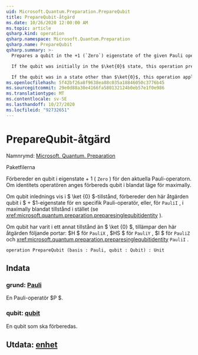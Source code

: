 ```yaml
---
uid: Microsoft.Quantum.Preparation.PrepareQubit
title: PrepareQubit-åtgärd
ms.date: 10/26/2020 12:00:00 AM
ms.topic: article
qsharp.kind: operation
qsharp.namespace: Microsoft.Quantum.Preparation
qsharp.name: PrepareQubit
qsharp.summary: >-
  Prepares a qubit in the +1 (`Zero`) eigenstate of the given Pauli operator. If the identity operator is given, then the qubit is prepared in the maximally mixed state.

  If the qubit was initially in the $\ket{0}$ state, this operation prepares the qubit in the $+1$ eigenstate of a given Pauli operator, or, for `PauliI`, in the maximally mixed state instead (see <xref:microsoft.quantum.preparation.preparesinglequbitidentity>).

  If the qubit was in a state other than $\ket{0}$, this operation applies the following gates: $H$ for `PauliX`, $HS$ for `PauliY`, $I$ for `PauliZ` and <xref:microsoft.quantum.preparation.preparesinglequbitidentity> for `PauliI`.
ms.openlocfilehash: 5f42bf26a8f9638ea88c035a18846050c3776b45
ms.sourcegitcommit: 29e0d88a30e4166fa580132124b0eb57e1f0e986
ms.translationtype: MT
ms.contentlocale: sv-SE
ms.lasthandoff: 10/27/2020
ms.locfileid: "92732651"
---
```

# <a name="preparequbit-operation"></a>PrepareQubit-åtgärd

Namnrymd: [Microsoft. Quantum. Preparation](xref:Microsoft.Quantum.Preparation)

Paketfilerna [](https://nuget.org/packages/)


Förbereder en qubit i eigenstate + 1 ( `Zero` ) för den aktuella Pauli-operatorn.
Om identitets operatören anges förbereds qubit i blandat läge för maximally.

Om qubit inlednings vis i $ \ket {0} $-tillstånd, förbereder den här åtgärden qubit i $ + $1-eigenstate för en specifik Pauli-operatör, eller, för `PauliI` , i maximally blandat tillstånd i stället (se <xref:microsoft.quantum.preparation.preparesinglequbitidentity> ).

Om qubit har varit i ett annat tillstånd än $ \ket {0} $, tillämpar den här åtgärden följande portar: $H $ för `PauliX` , $HS $ för `PauliY` , $I $ för `PauliZ` och <xref:microsoft.quantum.preparation.preparesinglequbitidentity> `PauliI` .

```qsharp
operation PrepareQubit (basis : Pauli, qubit : Qubit) : Unit
```


## <a name="input"></a>Indata

### <a name="basis--pauli"></a>grund: [Pauli](xref:microsoft.quantum.lang-ref.pauli)

En Pauli-operatör $P $.


### <a name="qubit--qubit"></a>qubit: [qubit](xref:microsoft.quantum.lang-ref.qubit)

En qubit som ska förberedas.



## <a name="output--unit"></a>Utdata: [enhet](xref:microsoft.quantum.lang-ref.unit)

